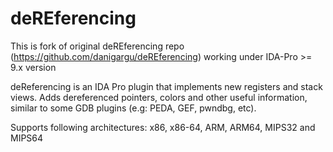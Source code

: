 # deREferencing

This is fork of original deREferencing repo (https://github.com/danigargu/deREferencing) working under IDA-Pro >= 9.x version

deReferencing is an IDA Pro plugin that implements new registers and stack views. Adds dereferenced pointers, colors and other useful information, similar to some GDB plugins (e.g: PEDA, GEF, pwndbg, etc).

Supports following architectures: x86, x86-64, ARM, ARM64, MIPS32 and MIPS64
